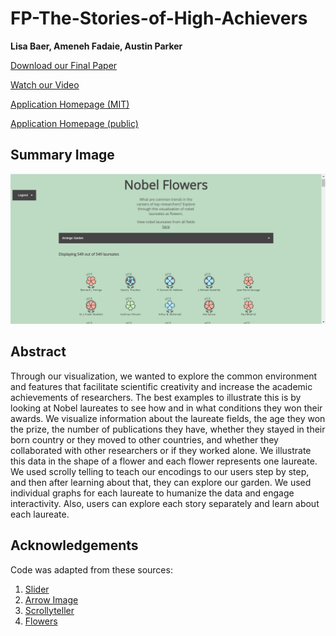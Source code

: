 # FP-The-Stories-of-High-Achievers
**Lisa Baer, Ameneh Fadaie, Austin Parker**

[Download our Final Paper](final_paper.pdf)

[Watch our Video](https://www.example.com)

[Application Homepage (MIT)](https://github.mit.edu/pages/6894-sp20/FP-The-Stories-of-High-Achievers)

[Application Homepage (public)](https://lzbaer.github.io/6.894-FP-story-of-nobel-laureates/)

## Summary Image
![summary](summary.jpg "Summary Image")

## Abstract
Through our visualization, we wanted to explore the common environment and features that facilitate scientific creativity and increase the academic achievements of researchers. The best examples to illustrate this is by looking at Nobel laureates to see how and in what conditions they won their awards. We visualize information about the laureate fields, the age they won the prize, the number of publications they have, whether they stayed in their born country or they moved to other countries, and whether they collaborated with other researchers or if they worked alone. We illustrate this data in the shape of a flower and each flower represents one laureate. We used scrolly telling to teach our encodings to our users step by step, and then after learning about that, they can explore our garden. We used individual graphs for each laureate to humanize the data and engage interactivity. Also, users can explore each story separately and learn about each laureate.

## Acknowledgements
Code was adapted from these sources:
1. [Slider](https://codepen.io/simeydotme/pen/mJLPPq)
2. [Arrow Image](https://www.google.com/url?sa=i&url=https%3A%2F%2Fpngio.com%2Fimages%2Fpng-a1224319.html&psig=AOvVaw0gc6fCdwQPqcB9VQFGZTCi&ust=1588622230760000&source=images&cd=vfe&ved=0CAIQjRxqFwoTCMjF74-9mOkCFQAAAAAdAAAAABAD)
3. [Scrollyteller](https://bl.ocks.org/baronwatts/raw/2a50ae537d7c46670aa5eb30254ef751/)
4. [Flowers](http://bl.ocks.org/sxywu/8d1b563586bf411383345e95a3418715)
